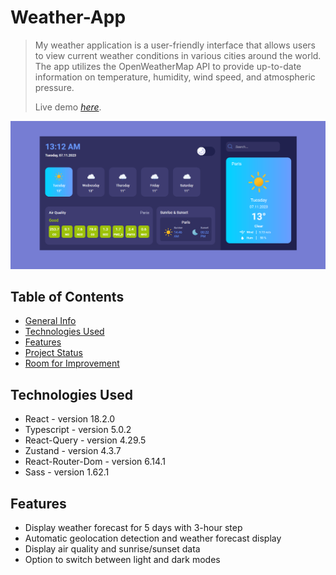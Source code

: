 # Weather-App

> My weather application is a user-friendly interface that allows users to view current weather conditions in various cities around the world. The app utilizes the OpenWeatherMap API to provide up-to-date information on temperature, humidity, wind speed, and atmospheric pressure.
> 
> Live demo [_here_](https://weather-app-theta-ruddy.vercel.app/).

![Weather-App screenshot](./public/screenshots/WeatherApp.PNG)

## Table of Contents

- [General Info](#general-information)
- [Technologies Used](#technologies-used)
- [Features](#features)
- [Project Status](#project-status)
- [Room for Improvement](#room-for-improvement)

## Technologies Used

- React - version 18.2.0
- Typescript - version 5.0.2
- React-Query - version 4.29.5
- Zustand - version 4.3.7
- React-Router-Dom - version 6.14.1
- Sass - version 1.62.1

## Features

- Display weather forecast for 5 days with 3-hour step
- Automatic geolocation detection and weather forecast display
- Display air quality and sunrise/sunset data
- Option to switch between light and dark modes
